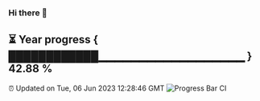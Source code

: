 ### Hi there 👋
⏳ Year progress { ████████████▁▁▁▁▁▁▁▁▁▁▁▁▁▁▁▁▁▁ } 42.88 %
---
⏰ Updated on Tue, 06 Jun 2023 12:28:46 GMT
![Progress Bar CI](https://github.com/liununu/liununu/workflows/Progress%20Bar%20CI/badge.svg)
